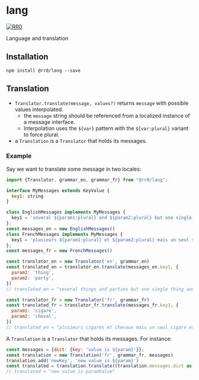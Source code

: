 # lang

[![RR0](https://circleci.com/gh/RR0/lang.svg?style=svg)](https://app.circleci.com/pipelines/github/RR0/lang)

Language and translation

## Installation

```
npm install @rr0/lang --save
```

## Translation
- `Translator.translate(message, values?)` returns `message` with possible values interpolated.
  - the `message` string should be referenced from a localized instance of a message interface.  
  - Interpolation uses the `${var}` pattern with the `${var:plural}` variant to force plural.
- a `Translation` is a `Translator` that holds its messages.

### Example
Say we want to translate some message in two locales:
```js
import {Translator, grammar_en, grammar_fr} from "@rr0/lang";

interface MyMessages extends KeyValue {
  key1: string
}

class EnglishMessages implements MyMessages {
  key1 = 'several ${param1:plural} and ${param2:plural} but one single ${param1} and ${param2}'
};
const messages_en = new EnglishMessages()
class FrenchMessages implements MyMessages {
  key1 = 'plusieurs ${param1:plural} et ${param2:plural} mais un seul ${param1} et ${param2}'
};
const messages_fr = new FrenchMessages()

const translator_en = new Translator('en', grammar_en)
const translated_en = translator_en.translate(messages_en.key1, {
  param1: 'thing',
  param2: 'party',
})
// translated_en = "several things and parties but one single thing and party"

const translator_fr = new Translator('fr', grammar_fr)
const translated_fr = translator_fr.translate(messages_fr.key1, {
  param1: 'cigare',
  param2: 'cheval',
})
// translated_en = "plusieurs cigares et chevaux mais un seul cigare et cheval"
```
A `Translation` is a `Translator` that holds its messages. For instance:
```js
const messages = {dict: {key: 'value is ${param}'}};
const translation = new Translation('fr', grammar_fr, messages)
translation.add('newKey', 'new value is ${param}')
const translated = translation.translate((translation.messages.dict as any)['newKey'], {param: 'paramValue'})
// translated = "new value is paramValue"
```
